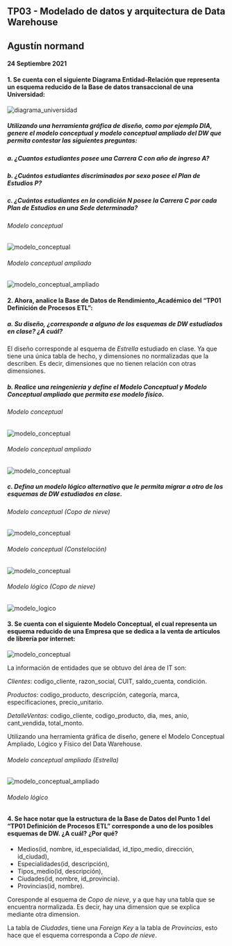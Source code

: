 ## TP03 - Modelado de datos y arquitectura de Data Warehouse
## Agustín normand
#### 24 Septiembre 2021

#### 1. Se  cuenta  con  el  siguiente  Diagrama  Entidad-Relación  que  representa  un esquema reducido de la Base de datos transaccional de una Universidad: 
![diagrama_universidad](https://raw.githubusercontent.com/AgustinNormand/bases-de-datos-masivas/main/TP03/ejercicio_1/DiagramaUniversidad.png)

##### Utilizando una herramienta gráfica de diseño, como por ejemplo DIA, genere el  modelo  conceptual  y  modelo  conceptual  ampliado  del  DW  que  permita contestar las siguientes preguntas: 
##### a. ¿Cuantos estudiantes posee una Carrera C con año de ingreso A? 
##### b. ¿Cuántos estudiantes discriminados por sexo posee el Plan de Estudios P? 
##### c. ¿Cuántos  estudiantes en  la  condición  N posee la Carrera  C por  cada Plan de Estudios en una Sede determinada?


###### Modelo conceptual
![modelo_conceptual](https://raw.githubusercontent.com/AgustinNormand/bases-de-datos-masivas/main/TP03/ejercicio_1/imagenes/ModeloConceptual.png)


###### Modelo conceptual ampliado
![modelo_conceptual_ampliado](https://raw.githubusercontent.com/AgustinNormand/bases-de-datos-masivas/main/TP03/ejercicio_1/imagenes/ModeloConceptualAmpliado.png)

#### 2. Ahora,  analice  la  Base  de  Datos  de  Rendimiento_Académico  del  “TP01 Definición de Procesos ETL”: 
##### a. Su diseño, ¿corresponde a alguno de los esquemas de DW estudiados en clase? ¿A cuál?

El diseño corresponde al esquema de *Estrella* estudiado en clase. Ya que tiene una única tabla de hecho, y dimensiones no normalizadas que la describen. Es decir, dimensiones que no tienen relación con otras dimensiones.

##### b. Realice una  reingeniería  y  define  el  Modelo  Conceptual  y  Modelo Conceptual ampliado que permita ese modelo físico. 

###### Modelo conceptual
![modelo_conceptual](https://raw.githubusercontent.com/AgustinNormand/bases-de-datos-masivas/main/TP03/ejercicio_2/imagenes/ModeloConceptual.png)

###### Modelo conceptual ampliado
![modelo_conceptual](https://raw.githubusercontent.com/AgustinNormand/bases-de-datos-masivas/main/TP03/ejercicio_2/imagenes/ModeloConceptualAmpliado.png)

##### c. Defina  un  modelo  lógico  alternativo  que  le  permita  migrar  a  otro  de los esquemas de DW estudiados en clase. 

###### Modelo conceptual (Copo de nieve)
![modelo_conceptual](https://raw.githubusercontent.com/AgustinNormand/bases-de-datos-masivas/main/TP03/ejercicio_2/imagenes/ModeloConceptual(Copo_de_nieve).png)

###### Modelo conceptual (Constelación)
![modelo_conceptual](https://raw.githubusercontent.com/AgustinNormand/bases-de-datos-masivas/main/TP03/ejercicio_2/imagenes/ModeloConceptual(Constelacion).png)

###### Modelo lógico (Copo de nieve)
![modelo_logico](https://raw.githubusercontent.com/AgustinNormand/bases-de-datos-masivas/main/TP03/ejercicio_2/imagenes/ModeloLogico.png)

#### 3. Se cuenta con el siguiente Modelo Conceptual, el cual representa un esquema reducido de una Empresa que se dedica a la venta de artículos de librería por internet: 
![modelo_conceptual](https://raw.githubusercontent.com/AgustinNormand/bases-de-datos-masivas/main/TP03/ejercicio_3/Diagrama_Libreria.png)

La información de entidades que se obtuvo del área de IT son: 

*Clientes*: codigo_cliente, razon_social, CUIT, saldo_cuenta, condición.

*Productos*:  codigo_producto,  descripción,  categoría,  marca,  especificaciones, precio_unitario. 

*DetalleVentas*:  codigo_cliente,  codigo_producto,  dia,  mes,  anio,  cant_vendida, total_monto. 

Utilizando  una  herramienta  gráfica  de  diseño,  genere  el  Modelo  Conceptual Ampliado, Lógico y Físico del Data Warehouse.

###### Modelo conceptual ampliado (Estrella)
![modelo_conceptual_ampliado](https://raw.githubusercontent.com/AgustinNormand/bases-de-datos-masivas/main/TP03/ejercicio_3/imagenes/ModeloConceptualAmpliado.png)

###### Modelo lógico



#### 4. Se  hace  notar  que  la  estructura  de  la  Base  de  Datos  del  Punto  1  del  “TP01 Definición de Procesos ETL”  corresponde  a  uno  de  los  posibles  esquemas  de DW. ¿A cuál? ¿Por qué? 

* Medios(id, nombre, id_especialidad, id_tipo_medio, dirección, id_ciudad), 
* Especialidades(id, descripción), 
* Tipos_medio(id, descripción), 
* Ciudades(id, nombre, id_provincia). 
* Provincias(id, nombre). 

Coresponde al esquema de *Copo de nieve*, y a que hay una tabla que se encuentra normalizada. Es decir, hay una dimension que se explica mediante otra dimension.

La tabla de *Ciudades*, tiene una *Foreign Key* a la tabla de *Provincias*, esto hace que el esquema corresponda a *Copo de nieve*.